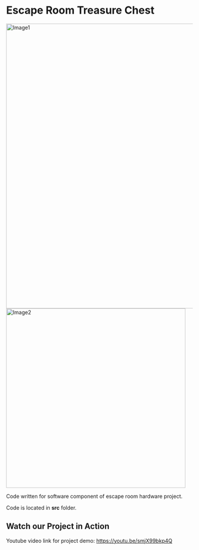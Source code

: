 # Escape Room Treasure Chest
<img width="768" alt="Image1" src="https://github.com/ellauppal/escape-room-treasure-chest/assets/89555654/5df5c418-75fc-45fb-862b-4d525ec36f76">

<img width="484" alt="Image2" src="https://github.com/ellauppal/escape-room-treasure-chest/assets/89555654/94463ee2-13b8-4fbd-9dcd-b94c46666ee9">

Code written for software component of escape room hardware project.

Code is located in **src** folder.

## Watch our Project in Action 

Youtube video link for project demo: https://youtu.be/smjX99bkp4Q
